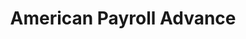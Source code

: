---
title: American Payroll Advance
slug: american-payroll-advance
updated-on: '2024-05-30T13:44:31.749Z'
created-on: '2024-05-30T13:41:46.671Z'
published-on: '2024-05-30T13:54:32.469Z'
f_city-state-2:
- cms/city/ashland-oh.md
- cms/city/mansfield-oh.md
- cms/city/wadsworth-oh.md
- cms/city/ravenna-oh.md
- cms/city/medina-oh.md
- cms/city/lodi-oh.md
- cms/city/streetsboro-oh.md
f_locations:
- cms/payday-loan/american-payroll-advance-4340.md
- cms/payday-loan/american-payroll-advance-4341.md
- cms/payday-loan/american-payroll-advance-4342.md
- cms/payday-loan/american-payroll-advance-4343.md
- cms/payday-loan/american-payroll-advance-4344.md
- cms/payday-loan/american-payroll-advance-4345.md
- cms/payday-loan/american-payroll-advance-4346.md
- cms/payday-loan/american-payroll-advance-4347.md
- cms/payday-loan/american-payroll-advance-4348.md
- cms/payday-loan/american-payroll-advance-4349.md
f_states:
- cms/state/ohio.md
layout: '[company].html'
tags: company
---